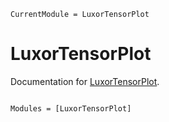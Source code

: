 ```@meta
CurrentModule = LuxorTensorPlot
```

# LuxorTensorPlot

Documentation for [LuxorTensorPlot](https://github.com/ArrogantGao/LuxorTensorPlot.jl).

```@index
```

```@autodocs
Modules = [LuxorTensorPlot]
```
